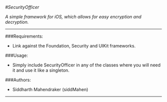 _#SecurityOfficer_

*A simple framework for iOS, which allows for easy encryption and decryption.*

***

###Requirements:

* Link against the Foundation, Security and UIKit frameworks. 

###Usage:

* Simply include SecurityOfficer in any of the classes where you will need it and use it like a singleton. 

###Authors:

* Siddharth Mahendraker (siddMahen)

***